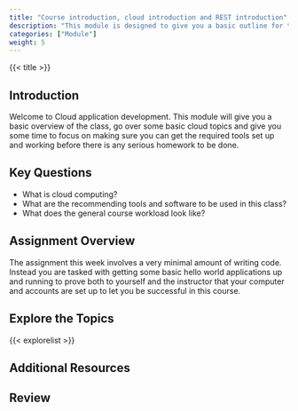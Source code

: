 ```yaml
---
title: "Course introduction, cloud introduction and REST introduction"
description: "This module is designed to give you a basic outline for the course and to give you an idea about why we care about cloud computing and what this whole REST thing is about."
categories: ["Module"]
weight: 5
---
```


{{< title >}}
## Introduction
<!--- Introduce the topic in this section -->
Welcome to Cloud application development. This module will give you a basic overview of the class, go over some basic cloud topics and give you some time to focus on making sure you can get the required tools set up and working before there is any serious homework to be done.

## Key Questions
- What is cloud computing?
- What are the recommending tools and software to be used in this class?
- What does the general course workload look like?


## Assignment Overview
<!--- Give a general overview of the sort of assignment(s) students will do during the week -->
The assignment this week involves a very minimal amount of writing code. Instead you are tasked with getting some basic hello world applications up and running to prove both to yourself and the instructor that your computer and accounts are set up to let you be successful in this course.

## Explore the Topics
<!--- An automatically generated list of explore topics from the same directory as this overview. Generated from the frontmatter, make sure to fill in the title, description and include "Exploration" in the categories! -->
{{< explorelist >}}

## Additional Resources
<!--- Links to 3rd party resources. Things like other YouTube videos or articles
[Item](URL to item)
: Description of item

[Item 2](URL to item 2)
: Description of item 2
-->

## Review
<!--- This is where you should encourage students to reflect on what they have learned and make connections to previous material. -->
